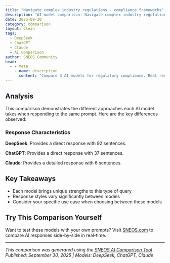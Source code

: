 ```yaml
---
title: "Navigate complex industry regulations - compliance frameworks"
description: "AI model comparison: Navigate complex industry regulations - compliance frameworks..."
date: 2025-09-30
category: comparison
layout: Clean
tags:
  - DeepSeek
  - ChatGPT
  - Claude
  - AI Comparison
author: SNEOS Community
head:
  - - meta
    - name: description
      content: "Compare 3 AI models for regulatory compliance. Real responses from DeepSeek, ChatGPT, Claude with detailed analysis."
---
```


<ChatComparison
  title="Navigate complex industry regulations - compliance frameworks"
  prompt="Navigate complex industry regulations - compliance frameworks"
  :responses='{
    "DeepSeek": "Of course. Navigating complex industry regulations and building robust compliance frameworks is a critical function for any modern business. It\u0027s a complex, ongoing process, not a one-time project.\n\nHere is a comprehensive guide to help you understand and manage this challenge, broken down into a strategic approach.\n\n---\n\n### **The Core Philosophy: From Reactive to Proactive**\n\nThe goal is to shift from a reactive stance (\u0022We have to fix this because we got audited\u0022) to a proactive, strategic one (\u0022Our compliance program gives us a competitive advantage and protects our reputation\u0022).\n\n---\n\n### **Part 1: The Foundational Steps for Navigating Regulations**\n\nBefore you can build a framework, you need to understand the landscape.\n\n#### **Step 1: Identification and Inventory**\n*   **What to do:** Systematically identify *all* applicable regulations.\n*   **How to do it:**\n    *   **Jurisdiction:** Identify all geographic areas you operate in (Federal, State/Provincial, International like EU\u0027s GDPR, etc.).\n    *   **Industry-Specific:** These are the core regulations (e.g., HIPAA for healthcare, PCI-DSS for payment cards, SOX for public companies, FISMA for US gov\u0027t contractors, FAA regulations for aerospace).\n    *   **Cross-Industry:** Don\u0027t forget broader laws (e.g., Labor Laws, Anti-Bribery/Anti-Corruption like FCPA/UK Bribery Act, Data Privacy laws like GDPR/CPRA, Environmental regulations).\n    *   **Tools:** Use regulatory tracking software, subscribe to industry newsletters, and engage with industry associations and legal counsel.\n\n#### **Step 2: Analysis and Interpretation**\n*   **What to do:** Understand what the regulations *actually mean* for your specific business operations.\n*   **How to do it:**\n    *   **Break Down Requirements:** Translate legal text into specific, actionable obligations. (e.g., \u0022Ensure data confidentiality\u0022 becomes \u0022Encrypt all customer data at rest and in transit.\u0022).\n    *   **Assess Impact:** Determine the operational, financial, and technical impact of each requirement. Create a risk matrix.\n    *   **Seek Expertise:** This is where legal, compliance officers, and subject matter experts are crucial. Do not rely on guesswork.\n\n#### **Step 3: Gap Analysis**\n*   **What to do:** Compare your current state (\u0022As-Is\u0022) against the regulatory requirements (\u0022To-Be\u0022).\n*   **How to do it:**\n    *   Conduct interviews, review existing policies, and perform technical audits.\n    *   Document every gap, no matter how small. Prioritize them based on risk (likelihood and impact of non-compliance).\n\n---\n\n### **Part 2: Building the Compliance Framework**\n\nA framework is a structured set of guidelines, processes, and controls that ensures ongoing compliance. Think of it as the \u0022operating system\u0022 for your compliance efforts.\n\n#### **Component 1: Governance \u0026 Leadership (The \u0022Tone at the Top\u0022)**\n*   **Executive Sponsorship:** A C-level executive (e.g., Chief Compliance Officer) must own the program and be accountable.\n*   **Compliance Committee:** A cross-functional team (Legal, IT, HR, Operations, Finance) to oversee implementation.\n*   **Charters \u0026 Mandates:** Clearly defined roles, responsibilities, and reporting lines.\n\n#### **Component 2: Policies \u0026 Procedures (The \u0022Rulebook\u0022)**\n*   **Policies:** High-level documents that state your company\u0027s commitment and principles (e.g., \u0022Code of Conduct,\u0022 \u0022Data Protection Policy\u0022).\n*   **Procedures:** Detailed, step-by-step work instructions that employees can follow to implement the policies (e.g., \u0022Procedure for Reporting a Security Incident\u0022).\n*   **Key:** They must be living documents\u2014easily accessible, understood by employees, and regularly updated.\n\n#### **Component 3: Training \u0026 Communication (The \u0022Awareness Engine\u0022)**\n*   **Role-Based Training:** Not everyone needs to know everything. Train employees on the regulations and procedures relevant to their job.\n*   **Ongoing Communication:** Use newsletters, intranet, and team meetings to keep compliance top-of-mind.\n*   **Culture of Compliance:** Foster an environment where employees feel safe reporting potential issues without fear of retribution.\n\n#### **Component 4: Monitoring \u0026 Auditing (The \u0022Checks and Balances\u0022)**\n*   **Continuous Monitoring:** Use technology to automatically track controls (e.g., automated scans for misconfigured servers, log monitoring for unauthorized access).\n*   **Internal Audits:** Regular, scheduled assessments to test the effectiveness of your framework against the regulatory requirements.\n*   **Key Performance/Risk Indicators (KPIs/KRIs):** Metrics to track the health of your compliance program (e.g., number of open gaps, training completion rates, audit findings).\n\n#### **Component 5: Reporting \u0026 Response (The \u0022Nervous System\u0022)**\n*   **Regular Reporting:** Keep leadership and the board informed on the status of compliance, key risks, and incidents.\n*   **Incident Response Plan:** A clear, tested plan for when something goes wrong (e.g., a data breach, a regulatory inquiry). Who do you call? What are the first steps?\n*   **Whistleblower Program:** A secure and anonymous channel for employees to report concerns.\n\n#### **Component 6: Technology \u0026 Tools (The \u0022Force Multiplier\u0022)**\nYou cannot manage modern compliance with spreadsheets and email alone.\n*   **Governance, Risk, and Compliance (GRC) Platforms:** Tools like ServiceNow GRC, RSA Archer, or MetricStream help you centralize regulatory requirements, map them to controls, manage audits, and track issues.\n*   **Regulatory Change Management Tools:** Software that alerts you to new or updated regulations.\n*   **Automation Tools:** For tasks like data collection, evidence gathering, and control testing.\n\n---\n\n### **Part 3: Industry-Specific Nuances**\n\nThe core framework is universal, but the focus changes:\n\n*   **Healthcare (HIPAA):** Extreme focus on data privacy (ePHI), patient rights, and strict access controls. Documentation is paramount.\n*   **Finance (SOX, PCI-DSS, Basel III):** Heavy emphasis on financial controls, data security (especially cardholder data), and extensive, independent auditing.\n*   **Energy \u0026 Manufacturing (EPA, OSHA):** Focus on environmental impact, safety protocols, and physical operational risks.\n*   **Technology (GDPR, CCPA, SaaS):** Centered on data privacy, user consent, data portability, and international data transfer mechanisms.\n\n---\n\n### **Part 4: Common Pitfalls to Avoid**\n\n1.  **Siloed Efforts:** Compliance is not just the legal department\u0027s job. It must be integrated into business processes.\n2.  **\u0022Set and Forget\u0022 Policies:** Your framework will rot if not continuously updated as regulations and your business change.\n3.  **Over-Reliance on Technology:** Tools enable the framework; they are not the framework itself. People and processes are more important.\n4.  **Poor Communication:** If employees don\u0027t understand the \u0022why,\u0022 they won\u0027t follow the \u0022what.\u0022\n5.  **Ignoring the Culture:** A punitive culture will drive issues underground. A culture of openness is your best defense.\n\n### **Conclusion: The Strategic Value**\n\nA well-executed compliance framework is more than just avoiding fines. It:\n*   **Builds Trust:** With customers, partners, and regulators.\n*   **Creates Competitive Advantage:** Demonstrating robust compliance can be a key differentiator in proposals (e.g., in B2B or government contracting).\n*   **Improves Operations:** Often, compliance forces you to streamline and document processes, making them more efficient and secure.\n*   **Enables Growth:** A scalable framework allows you to enter new markets and handle new regulations with confidence.\n\nStart with the foundation, build your framework piece by piece, and foster a culture where compliance is seen as a shared responsibility and a key element of business success.",
    "ChatGPT": "Navigating complex industry regulations and compliance frameworks requires a structured approach to understand, implement, and maintain adherence to relevant laws and standards. Here\u2019s a step-by-step guide to help you manage this effectively:\n\n### 1. Understand Applicable Regulations\n- **Identify Relevant Regulations:** Determine which laws and regulations apply to your industry, geography, and business activities (e.g., GDPR, HIPAA, SOX, PCI-DSS, OSHA).\n- **Consult Legal Experts:** Work with compliance officers or legal counsel to interpret complex or ambiguous regulatory language.\n- **Stay Updated:** Regularly monitor regulatory updates and changes using official government websites, industry associations, or regulatory compliance subscriptions.\n\n### 2. Map Out Compliance Requirements\n- **Create a Compliance Matrix:** Document each requirement, responsible parties, deadlines, and impact on business operations.\n- **Risk Assessment:** Evaluate risks related to non-compliance or partial compliance and prioritize efforts accordingly.\n\n### 3. Develop Policies and Procedures\n- **Policy Creation:** Draft clear policies that align with regulatory requirements.\n- **Standard Operating Procedures (SOPs):** Define detailed steps to implement policies consistently.\n- **Employee Training:** Educate employees on policies, compliance importance, and their roles.\n\n### 4. Implement Controls and Monitoring\n- **Internal Controls:** Establish technical, physical, and administrative controls to meet compliance standards.\n- **Compliance Tools:** Use software solutions to automate monitoring, reporting, and auditing processes.\n- **Continuous Monitoring:** Conduct regular audits, self-assessments, and control testing.\n\n### 5. Document Everything\n- **Maintain Records:** Keep comprehensive records of compliance activities, decisions, and evidence of adherence.\n- **Audit Trails:** Ensure traceability for all key compliance-related actions.\n\n### 6. Address Issues Promptly\n- **Incident Management:** Create processes for identifying, reporting, and resolving compliance breaches.\n- **Corrective Actions:** Develop plans to fix gaps and prevent recurrence.\n\n### 7. Engage Stakeholders\n- **Communicate:** Keep internal and external stakeholders informed about compliance status.\n- **Third-Party Compliance:** Manage and monitor compliance among vendors and partners.\n\n### 8. Continual Improvement\n- **Regular Reviews:** Periodically revisit compliance programs to update for new risks and regulations.\n- **Benchmarking:** Compare practices against industry best practices.\n- **Feedback Loop:** Incorporate feedback from audits and staff to enhance compliance efforts.\n\n---\n\n### Additional Tips\n- Consider obtaining industry certifications (e.g., ISO 27001) as evidence of compliance maturity.\n- Use regulatory technology (RegTech) solutions to streamline compliance management.\n- Foster a culture of compliance within your organization starting from leadership.\n\nIf you have a specific industry or regulation in mind, I can provide more tailored guidance!",
    "Claude": "# Navigating Complex Industry Regulations: Compliance Frameworks\n\n## Understanding Compliance Frameworks\n\n### Core Components\n- **Regulatory Requirements**: Specific rules and standards mandated by authorities\n- **Internal Policies**: Organization-specific procedures and controls\n- **Risk Management**: Identification and mitigation of compliance risks\n- **Monitoring \u0026 Reporting**: Ongoing oversight and documentation\n- **Training \u0026 Awareness**: Employee education and competency development\n\n## Key Industry Frameworks\n\n### Financial Services\n**SOX (Sarbanes-Oxley)**\n- Financial reporting accuracy\n- Internal controls documentation\n- Executive certification requirements\n\n**PCI DSS (Payment Card Industry)**\n- Secure payment processing\n- Data encryption standards\n- Regular security assessments\n\n**Basel III**\n- Capital adequacy requirements\n- Risk management standards\n- Liquidity coverage ratios\n\n### Healthcare\n**HIPAA (Health Insurance Portability)**\n- Patient data privacy\n- Security safeguards\n- Breach notification requirements\n\n**FDA Regulations**\n- Clinical trial protocols\n- Drug manufacturing standards\n- Medical device approvals\n\n### Technology \u0026 Data\n**GDPR (General Data Protection Regulation)**\n- Data subject rights\n- Privacy by design\n- Breach notification (72-hour rule)\n\n**ISO 27001**\n- Information security management\n- Risk assessment processes\n- Continuous improvement cycles\n\n## Building an Effective Compliance Framework\n\n### 1. Assessment \u0026 Gap Analysis\n\u0060\u0060\u0060\nCurrent State \u2192 Regulatory Requirements \u2192 Gap Identification \u2192 Priority Matrix\n\u0060\u0060\u0060\n\n### 2. Framework Design\n- **Governance Structure**\n  - Compliance committee\n  - Clear roles and responsibilities\n  - Escalation procedures\n\n- **Policy Development**\n  - Risk-based approach\n  - Clear, actionable procedures\n  - Regular review cycles\n\n### 3. Implementation Strategy\n- **Phased Rollout**\n  - Critical compliance areas first\n  - Resource allocation planning\n  - Change management support\n\n- **Technology Integration**\n  - Compliance management systems\n  - Automated monitoring tools\n  - Reporting dashboards\n\n### 4. Monitoring \u0026 Maintenance\n- **Continuous Monitoring**\n  - Real-time compliance tracking\n  - Key performance indicators\n  - Regular audits and assessments\n\n- **Updates \u0026 Improvements**\n  - Regulatory change management\n  - Lessons learned integration\n  - Framework optimization\n\n## Best Practices for Complex Regulations\n\n### Multi-Jurisdictional Compliance\n- **Mapping Requirements**\n  - Identify overlapping regulations\n  - Document jurisdiction-specific requirements\n  - Create unified compliance matrix\n\n- **Harmonization Strategies**\n  - Common control frameworks\n  - Standardized reporting formats\n  - Centralized governance model\n\n### Risk-Based Approach\n- **Risk Assessment**\n  - Regulatory impact analysis\n  - Probability and severity ratings\n  - Resource allocation priorities\n\n- **Control Design**\n  - Preventive vs. detective controls\n  - Automated vs. manual processes\n  - Cost-benefit analysis\n\n## Common Compliance Challenges\n\n### Resource Constraints\n- **Solutions**\n  - Prioritize high-risk areas\n  - Leverage technology automation\n  - Consider outsourcing options\n  - Cross-functional team utilization\n\n### Regulatory Changes\n- **Management Strategies**\n  - Regulatory intelligence systems\n  - Industry association participation\n  - Legal counsel engagement\n  - Change impact assessments\n\n### Documentation \u0026 Evidence\n- **Best Practices**\n  - Centralized document management\n  - Version control systems\n  - Audit trail maintenance\n  - Regular documentation reviews\n\n## Technology Solutions\n\n### Compliance Management Platforms\n- **GRC (Governance, Risk, Compliance) Tools**\n  - Integrated risk management\n  - Policy management\n  - Audit management\n  - Reporting capabilities\n\n- **RegTech Solutions**\n  - Regulatory change tracking\n  - Automated compliance monitoring\n  - Risk analytics\n  - Regulatory reporting\n\n### Implementation Considerations\n- **Vendor Selection**\n  - Industry-specific expertise\n  - Scalability and flexibility\n  - Integration capabilities\n  - Support and training\n\n- **Data Management**\n  - Data quality and integrity\n  - Privacy and security\n  - Retention policies\n  - Access controls\n\n## Measuring Compliance Effectiveness\n\n### Key Performance Indicators\n- **Quantitative Metrics**\n  - Compliance violations count\n  - Time to remediation\n  - Training completion rates\n  - Audit findings trends\n\n- **Qualitative Assessments**\n  - Culture and awareness surveys\n  "
  }'
  published-date="13:42"
/>

## Analysis

This comparison demonstrates the different approaches each AI model takes when responding to the same prompt. Here are the key differences observed:

### Response Characteristics

**DeepSeek**: Provides a direct response with 92 sentences. 

**ChatGPT**: Provides a direct response with 37 sentences. 

**Claude**: Provides a detailed response with 6 sentences. 

## Key Takeaways

- Each model brings unique strengths to this type of query
- Response styles vary significantly between models
- Consider your specific use case when choosing between these models

## Try This Comparison Yourself

Want to test these models with your own prompts? Visit [SNEOS.com](https://sneos.com) to compare AI responses side-by-side in real-time.

---

*This comparison was generated using the [SNEOS AI Comparison Tool](https://sneos.com)*
*Published: September 30, 2025 | Models: DeepSeek, ChatGPT, Claude*
